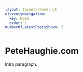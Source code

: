 ```yaml
---
layout: layouts/home.njk
eleventyNavigation:
  key: Home
  order: 1
numberOfLatestPostsShown: 3
---
```


# PeteHaughie.com

Intro paragraph.